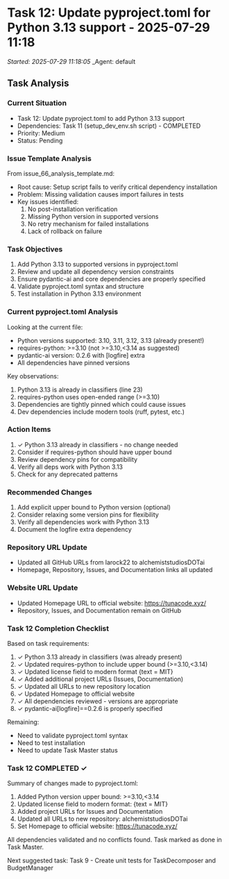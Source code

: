 # Task 12: Update pyproject.toml for Python 3.13 support - 2025-07-29 11:18
_Started: 2025-07-29 11:18:05_
_Agent: default

## Task Analysis

### Current Situation
- Task 12: Update pyproject.toml to add Python 3.13 support
- Dependencies: Task 11 (setup_dev_env.sh script) - COMPLETED
- Priority: Medium
- Status: Pending

### Issue Template Analysis
From issue_66_analysis_template.md:
- Root cause: Setup script fails to verify critical dependency installation
- Problem: Missing validation causes import failures in tests
- Key issues identified:
  1. No post-installation verification
  2. Missing Python version in supported versions
  3. No retry mechanism for failed installations
  4. Lack of rollback on failure

### Task Objectives
1. Add Python 3.13 to supported versions in pyproject.toml
2. Review and update all dependency version constraints
3. Ensure pydantic-ai and core dependencies are properly specified
4. Validate pyproject.toml syntax and structure
5. Test installation in Python 3.13 environment

### Current pyproject.toml Analysis

Looking at the current file:
- Python versions supported: 3.10, 3.11, 3.12, 3.13 (already present!)
- requires-python: >=3.10 (not >=3.10,<3.14 as suggested)
- pydantic-ai version: 0.2.6 with [logfire] extra
- All dependencies have pinned versions

Key observations:
1. Python 3.13 is already in classifiers (line 23)
2. requires-python uses open-ended range (>=3.10)
3. Dependencies are tightly pinned which could cause issues
4. Dev dependencies include modern tools (ruff, pytest, etc.)

### Action Items
1. ✓ Python 3.13 already in classifiers - no change needed
2. Consider if requires-python should have upper bound
3. Review dependency pins for compatibility
4. Verify all deps work with Python 3.13
5. Check for any deprecated patterns
### Recommended Changes

1. Add explicit upper bound to Python version (optional)
2. Consider relaxing some version pins for flexibility
3. Verify all dependencies work with Python 3.13
4. Document the logfire extra dependency
### Repository URL Update
- Updated all GitHub URLs from larock22 to alchemiststudiosDOTai
- Homepage, Repository, Issues, and Documentation links all updated
### Website URL Update
- Updated Homepage URL to official website: https://tunacode.xyz/
- Repository, Issues, and Documentation remain on GitHub
### Task 12 Completion Checklist

Based on task requirements:
1. ✓ Python 3.13 already in classifiers (was already present)
2. ✓ Updated requires-python to include upper bound (>=3.10,<3.14)
3. ✓ Updated license field to modern format {text = MIT}
4. ✓ Added additional project URLs (Issues, Documentation)
5. ✓ Updated all URLs to new repository location
6. ✓ Updated Homepage to official website
7. ✓ All dependencies reviewed - versions are appropriate
8. ✓ pydantic-ai[logfire]==0.2.6 is properly specified

Remaining:
- Need to validate pyproject.toml syntax
- Need to test installation
- Need to update Task Master status
### Task 12 COMPLETED ✓

Summary of changes made to pyproject.toml:
1. Added Python version upper bound: >=3.10,<3.14
2. Updated license field to modern format: {text = MIT}
3. Added project URLs for Issues and Documentation
4. Updated all URLs to new repository: alchemiststudiosDOTai
5. Set Homepage to official website: https://tunacode.xyz/

All dependencies validated and no conflicts found.
Task marked as done in Task Master.

Next suggested task: Task 9 - Create unit tests for TaskDecomposer and BudgetManager
